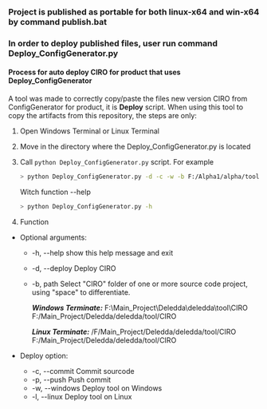 ### Project is published as portable for both linux-x64 and win-x64 by command publish.bat

### In order to deploy published files, user run command Deploy_ConfigGenerator.py

#### Process for auto deploy CIRO for product that uses Deploy_ConfigGenerator
A tool was made to correctly copy/paste the files new version CIRO from ConfigGenerator for product, it is **Deploy** script.
When using this tool to copy the artifacts from this repository, the steps are only:

1. Open Windows Terminal or Linux Terminal
2. Move in the directory where the Deploy_ConfigGenerator.py is located
3. Call `python Deploy_ConfigGenerator.py` script.
   For example

    ```sh
    > python Deploy_ConfigGenerator.py -d -c -w -b F:/Alpha1/alpha/tool/CIRO F:/Main_Project/Deledda/deledda/tool/CIRO
    ```
    Witch function --help

    ```sh
    > python Deploy_ConfigGenerator.py -h
    ```
4. Function
- Optional arguments:
  - -h, --help      show this help message and exit
  - -d, --deploy    Deploy CIRO
  - -b,   path      Select "CIRO" folder of one or more source code project, using "space" to differentiate.

    _**Windows Terminate:**_
    F:\Main_Project\Deledda\deledda\tool\CIRO
    F:/Main_Project/Deledda/deledda/tool/CIRO

    _**Linux Terminate:**_
    /F/Main_Project/Deledda/deledda/tool/CIRO
    F:/Main_Project/Deledda/deledda/tool/CIRO

- Deploy option:
  - -c, --commit    Commit sourcode
  - -p, --push      Push commit
  - -w, --windows   Deploy tool on Windows
  - -l, --linux     Deploy tool on Linux


